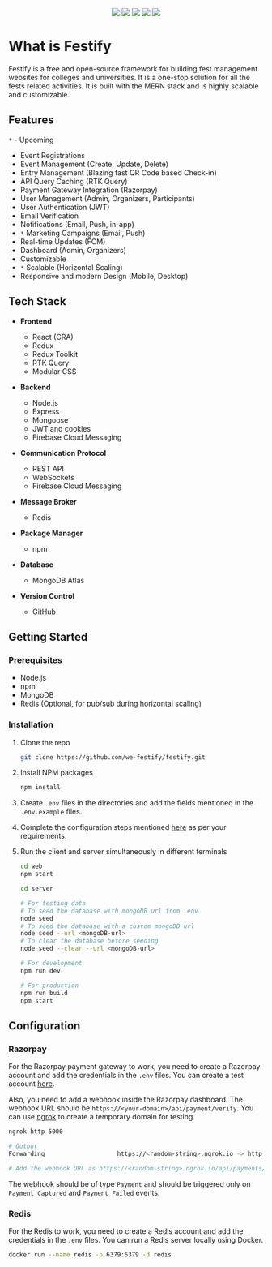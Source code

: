 <div align="center">

<a href="https://github.com/we-festify/festify/issues"><img src="https://img.shields.io/github/issues/we-festify/festify"></a>
<a href="https://github.com/we-festify/festify/pulls"><img src="https://img.shields.io/github/issues-pr/we-festify/festify"></a>
<a href="https://github.com/we-festify/festify/network/members"><img src="https://img.shields.io/github/forks/we-festify/festify"></a>
<a href="https://github.com/we-festify/festify/stargazers"><img src="https://img.shields.io/github/stars/we-festify/festify"></a>
<a href="https://github.com/we-festify/festify/blob/master/LICENSE"><img src="https://img.shields.io/github/license/we-festify/festify"></a>

</div>

# What is Festify

Festify is a free and open-source framework for building fest management websites for colleges and universities. It is a one-stop solution for all the fests related activities. It is built with the MERN stack and is highly scalable and customizable.

## Features

`*` - Upcoming

- Event Registrations
- Event Management (Create, Update, Delete)
- Entry Management (Blazing fast QR Code based Check-in)
- API Query Caching (RTK Query)
- Payment Gateway Integration (Razorpay)
- User Management (Admin, Organizers, Participants)
- User Authentication (JWT)
- Email Verification
- Notifications (Email, Push, in-app)
- `*` Marketing Campaigns (Email, Push)
- Real-time Updates (FCM)
- Dashboard (Admin, Organizers)
- Customizable
- `*` Scalable (Horizontal Scaling)
- Responsive and modern Design (Mobile, Desktop)

## Tech Stack

- **Frontend**

  - React (CRA)
  - Redux
  - Redux Toolkit
  - RTK Query
  - Modular CSS

- **Backend**

  - Node.js
  - Express
  - Mongoose
  - JWT and cookies
  - Firebase Cloud Messaging

- **Communication Protocol**

  - REST API
  - WebSockets
  - Firebase Cloud Messaging

- **Message Broker**

  - Redis

- **Package Manager**

  - npm

- **Database**

  - MongoDB Atlas

- **Version Control**

  - GitHub

## Getting Started

### Prerequisites

- Node.js
- npm
- MongoDB
- Redis (Optional, for pub/sub during horizontal scaling)

### Installation

1. Clone the repo

   ```bash
   git clone https://github.com/we-festify/festify.git
   ```

2. Install NPM packages

   ```bash
   npm install
   ```

3. Create `.env` files in the directories and add the fields mentioned in the `.env.example` files.

4. Complete the configuration steps mentioned [here](#configuration) as per your requirements.

5. Run the client and server simultaneously in different terminals

   ```bash
   cd web
   npm start
   ```

   ```bash
   cd server

   # For testing data
   # To seed the database with mongoDB url from .env
   node seed
   # To seed the database with a custom mongoDB url
   node seed --url <mongoDB-url>
   # To clear the database before seeding
   node seed --clear --url <mongoDB-url>

   # For development
   npm run dev

   # For production
   npm run build
   npm start
   ```

## Configuration

### Razorpay

For the Razorpay payment gateway to work, you need to create a Razorpay account and add the credentials in the `.env` files. You can create a test account [here](https://dashboard.razorpay.com/app/dashboard).

Also, you need to add a webhook inside the Razorpay dashboard. The webhook URL should be `https://<your-domain>/api/payment/verify`. You can use [ngrok](https://ngrok.com/) to create a temporary domain for testing.

```bash
ngrok http 5000

# Output
Forwarding                    https://<random-string>.ngrok.io -> http://localhost:5000

# Add the webhook URL as https://<random-string>.ngrok.io/api/payments/verify
```

The webhook should be of type `Payment` and should be triggered only on `Payment Captured` and `Payment Failed` events.

### Redis

For the Redis to work, you need to create a Redis account and add the credentials in the `.env` files. You can run a Redis server locally using Docker.

```bash
docker run --name redis -p 6379:6379 -d redis
```

